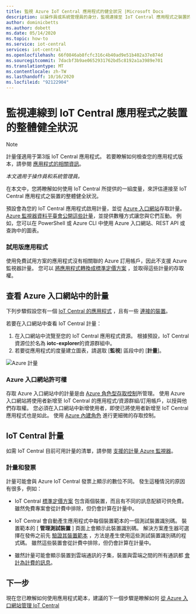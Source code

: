 ```yaml
---
title: 監視 Azure IoT Central 應用程式的健全狀況 |Microsoft Docs
description: 以操作員或系統管理員的身分，監視連接至 IoT Central 應用程式之裝置的整體健全狀況。
author: dominicbetts
ms.author: dobett
ms.date: 05/14/2020
ms.topic: how-to
ms.service: iot-central
services: iot-central
ms.openlocfilehash: 66f0846ab8fcfc316c4b40ad9e51b402a37e874d
ms.sourcegitcommit: 7dacbf3b9ae0652931762bd5c8192a1a3989e701
ms.translationtype: MT
ms.contentlocale: zh-TW
ms.lasthandoff: 10/16/2020
ms.locfileid: "92122904"
---
```

# <a name="monitor-the-overall-health-of-the-devices-connected-to-an-iot-central-application"></a>監視連線到 IoT Central 應用程式之裝置的整體健全狀況

> [!NOTE]
> 計量僅適用于第3版 IoT Central 應用程式。 若要瞭解如何檢查您的應用程式版本，請參閱 [應用程式的相關資訊](./howto-get-app-info.md)。

*本文適用于操作員和系統管理員。*

在本文中，您將瞭解如何使用 IoT Central 所提供的一組度量，來評估連接至 IoT Central 應用程式之裝置的整體健全狀況。

預設會為您的 IoT Central 應用程式啟用計量，並從 [Azure 入口網站](https://portal.azure.com/)存取計量。 [Azure 監視器資料平臺會公開這些計量](../../azure-monitor/platform/data-platform-metrics.md)，並提供數種方式讓您與它們互動。 例如，您可以在 PowerShell 或 Azure CLI 中使用 Azure 入口網站、REST API 或查詢中的圖表。

### <a name="trial-applications"></a>試用版應用程式

使用免費試用方案的應用程式沒有相關聯的 Azure 訂用帳戶，因此不支援 Azure 監視器計量。 您可以 [將應用程式轉換成標準定價方案](./howto-view-bill.md#move-from-free-to-standard-pricing-plan) ，並取得這些計量的存取權。

## <a name="view-metrics-in-the-azure-portal"></a>查看 Azure 入口網站中的計量

下列步驟假設您有一個 [IoT Central 的應用程式](./quick-deploy-iot-central.md) ，且有一些 [連接的裝置](./tutorial-connect-device-nodejs.md)。

若要在入口網站中查看 IoT Central 計量：

1. 在入口網站中流覽至您的 IoT Central 應用程式資源。 根據預設，IoT Central 資源位於名為 **iotc-explorer**的資源群組中。
1. 若要從應用程式的度量建立圖表，請選取 [**監視**] 區段中的 [**計量**]。

![Azure 計量](media/howto-monitor-application-health/metrics.png)

### <a name="azure-portal-permissions"></a>Azure 入口網站許可權

存取 Azure 入口網站中的計量是由 [Azure 角色型存取控制](../../role-based-access-control/overview.md)所管理。 使用 Azure 入口網站將使用者新增至 IoT Central 的應用程式/資源群組/訂用帳戶，以授與他們存取權。 您必須在入口網站中新增使用者，即使已將使用者新增至 IoT Central 應用程式也是如此。 使用 [Azure 內建角色](../../role-based-access-control/built-in-roles.md) 進行更細微的存取控制。

## <a name="iot-central-metrics"></a>IoT Central 計量

如需 IoT Central 目前可用計量的清單，請參閱 [支援的計量 Azure 監視器](../../azure-monitor/platform/metrics-supported.md#microsoftiotcentraliotapps)。

### <a name="metrics-and-invoices"></a>計量和發票

計量可能會與 Azure IoT Central 發票上顯示的數位不同。 發生這種情況的原因有很多，例如：

- IoT Central [標準定價方案](https://azure.microsoft.com/pricing/details/iot-central/) 包含兩個裝置，而且有不同的訊息配額可供免費。 雖然免費專案會從計費中排除，但仍會計算在計量中。

- IoT Central 會自動產生應用程式中每個裝置範本的一個測試裝置識別碼。 裝置範本的 [ **管理測試裝置** ] 頁面上會顯示此裝置識別碼。 解決方案產生器可選擇在發佈之前先 [驗證其裝置範本](./overview-iot-central.md#create-device-templates) ，方法是產生使用這些測試裝置識別碼的程式碼。 雖然這些裝置會從計費中排除，但仍會計算在計量中。

- 雖然計量可能會顯示裝置到雲端通訊的子集，裝置與雲端之間的所有通訊都 [會計為計費的訊息](https://azure.microsoft.com/pricing/details/iot-central/)。

## <a name="next-steps"></a>下一步

現在您已瞭解如何使用應用程式範本，建議的下一個步驟是瞭解如何 [從 Azure 入口網站管理 IoT Central](howto-manage-iot-central-from-portal.md)